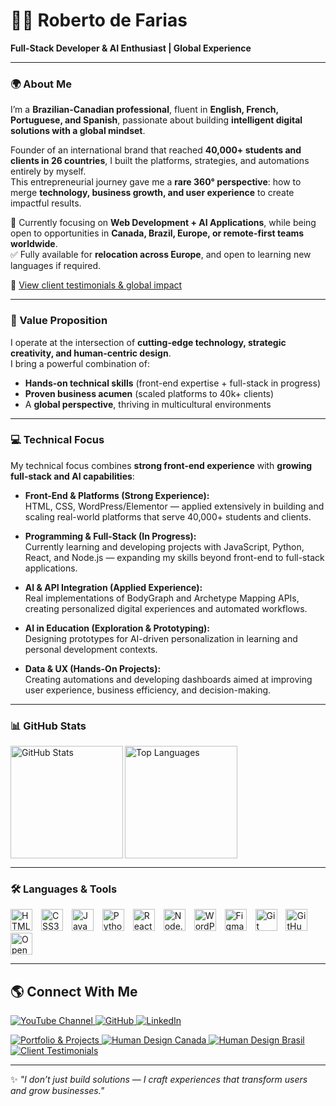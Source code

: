 # 👨‍💻 Roberto de Farias  
**Full-Stack Developer & AI Enthusiast | Global Experience**

---

### 🌍 About Me
I’m a **Brazilian-Canadian professional**, fluent in **English, French, Portuguese, and Spanish**, passionate about building **intelligent digital solutions with a global mindset**.  

Founder of an international brand that reached **40,000+ students and clients in 26 countries**, I built the platforms, strategies, and automations entirely by myself.  
This entrepreneurial journey gave me a **rare 360° perspective**: how to merge **technology, business growth, and user experience** to create impactful results.  

🔎 Currently focusing on **Web Development + AI Applications**, while being open to opportunities in **Canada, Brazil, Europe, or remote-first teams worldwide**.  
✅ Fully available for **relocation across Europe**, and open to learning new languages if required.  

📌 [View client testimonials & global impact](https://share.google/2tTcTwwPcdiFHXY42)

---

### 🔑 Value Proposition
I operate at the intersection of **cutting-edge technology, strategic creativity, and human-centric design**.  
I bring a powerful combination of:  
- **Hands-on technical skills** (front-end expertise + full-stack in progress)  
- **Proven business acumen** (scaled platforms to 40k+ clients)  
- A **global perspective**, thriving in multicultural environments  

---

### 💻 Technical Focus
My technical focus combines **strong front-end experience** with **growing full-stack and AI capabilities**:

- **Front-End & Platforms (Strong Experience):**  
  HTML, CSS, WordPress/Elementor — applied extensively in building and scaling real-world platforms that serve 40,000+ students and clients.

- **Programming & Full-Stack (In Progress):**  
  Currently learning and developing projects with JavaScript, Python, React, and Node.js — expanding my skills beyond front-end to full-stack applications.

- **AI & API Integration (Applied Experience):**  
  Real implementations of BodyGraph and Archetype Mapping APIs, creating personalized digital experiences and automated workflows.

- **AI in Education (Exploration & Prototyping):**  
  Designing prototypes for AI-driven personalization in learning and personal development contexts.

- **Data & UX (Hands-On Projects):**  
  Creating automations and developing dashboards aimed at improving user experience, business efficiency, and decision-making.

---

### 📊 GitHub Stats
<p>
  <img 
    align="left" 
    alt="GitHub Stats" 
    height="180" 
    src="https://github-readme-stats.vercel.app/api?username=robertodefarias&show_icons=true&theme=tokyonight&count_private=true&hide=prs,issues"
  />

  <img 
    align="left" 
    alt="Top Languages" 
    height="180"
    src="https://github-readme-stats.vercel.app/api/top-langs/?username=robertodefarias&theme=tokyonight&layout=compact&langs_count=6"
  />
</p>

<br clear="both"/>

---

### 🛠️ Languages & Tools
<p align="left">
  <img alt="HTML5" title="HTML5" width="35px" src="https://cdn.jsdelivr.net/gh/devicons/devicon/icons/html5/html5-original.svg" style="padding-right:10px;" />
  <img alt="CSS3" title="CSS3" width="35px" src="https://cdn.jsdelivr.net/gh/devicons/devicon/icons/css3/css3-original.svg" style="padding-right:10px;" />
  <img alt="JavaScript" title="JavaScript" width="35px" src="https://cdn.jsdelivr.net/gh/devicons/devicon/icons/javascript/javascript-original.svg" style="padding-right:10px;" />
  <img alt="Python" title="Python" width="35px" src="https://cdn.jsdelivr.net/gh/devicons/devicon/icons/python/python-original.svg" style="padding-right:10px;" />
  <img alt="React" title="React" width="35px" src="https://cdn.jsdelivr.net/gh/devicons/devicon/icons/react/react-original.svg" style="padding-right:10px;" />
  <img alt="Node.js" title="Node.js" width="35px" src="https://cdn.jsdelivr.net/gh/devicons/devicon/icons/nodejs/nodejs-original.svg" style="padding-right:10px;" />
  <img alt="WordPress" title="WordPress" width="35px" src="https://cdn.jsdelivr.net/gh/devicons/devicon/icons/wordpress/wordpress-original.svg" style="padding-right:10px;" />
  <img alt="Figma" title="Figma (used for Elementor/Design)" width="35px" src="https://cdn.jsdelivr.net/gh/devicons/devicon/icons/figma/figma-original.svg" style="padding-right:10px;" />
  <img alt="Git" title="Git" width="35px" src="https://cdn.jsdelivr.net/gh/devicons/devicon/icons/git/git-original.svg" style="padding-right:10px;" />
  <img alt="GitHub" title="GitHub" width="35px" src="https://cdn.jsdelivr.net/gh/devicons/devicon/icons/github/github-original.svg" style="padding-right:10px;" />
  <img alt="OpenAI" title="OpenAI / ChatGPT" width="35px" src="https://upload.wikimedia.org/wikipedia/commons/4/4d/OpenAI_Logo.svg" style="padding-right:10px;" />
</p>

---

## 🌎 Connect With Me

<p align="left">
    <a href="https://www.youtube.com/@desenhohumanooriginal">
        <img 
            alt="YouTube Channel" 
            title="Roberto de Farias - YouTube" 
            src="https://img.shields.io/badge/YouTube-Roberto%20de%20Farias-red?style=for-the-badge&logo=youtube&logoColor=white"
        />
    </a>
    <a href="https://github.com/robertodefarias">
        <img 
            alt="GitHub" 
            title="Follow me on GitHub" 
            src="https://img.shields.io/badge/GitHub-Roberto%20de%20Farias-black?style=for-the-badge&logo=github"
        />
    </a>
    <a href="https://www.linkedin.com/in/robertodefarias">
        <img 
            alt="LinkedIn" 
            title="Connect on LinkedIn" 
            src="https://img.shields.io/badge/LinkedIn-Roberto%20de%20Farias-blue?style=for-the-badge&logo=linkedin"
        />
    </a>
</p>

<p align="left">
    <a href="https://www.robertodefarias.com.br">
        <img 
            alt="Portfolio & Projects" 
            title="My Portfolio & Projects" 
            src="https://img.shields.io/badge/🌐-Portfolio%20%26%20Projects-0A66C2?style=for-the-badge"
        />
    </a>
    <a href="https://www.human-design.ca">
        <img 
            alt="Human Design Canada" 
            title="Human Design Canada" 
            src="https://img.shields.io/badge/🌐-Human%20Design%20Canada-0A66C2?style=for-the-badge"
        />
    </a>
    <a href="https://www.humandesign.com.br">
        <img 
            alt="Human Design Brasil" 
            title="Human Design Brasil" 
            src="https://img.shields.io/badge/🌐-Human%20Design%20Brasil-0A66C2?style=for-the-badge"
        />
    </a>
    <a href="https://share.google/2tTcTwwPcdiFHXY42">
        <img 
            alt="Client Testimonials" 
            title="View Client Testimonials" 
            src="https://img.shields.io/badge/📌-Client%20Testimonials-FF5733?style=for-the-badge"
        />
    </a>
</p>

---

✨ *"I don’t just build solutions — I craft experiences that transform users and grow businesses."*  
